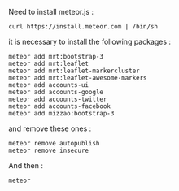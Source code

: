 Need to install meteor.js :

```curl https://install.meteor.com | /bin/sh```

it is necessary to install the following packages :

```
meteor add mrt:bootstrap-3
meteor add mrt:leaflet
meteor add mrt:leaflet-markercluster
meteor add mrt:leaflet-awesome-markers
meteor add accounts-ui
meteor add accounts-google
meteor add accounts-twitter
meteor add accounts-facebook
meteor add mizzao:bootstrap-3
```

and remove these ones :

```
meteor remove autopublish
meteor remove insecure
```

And then :

```
meteor
```


